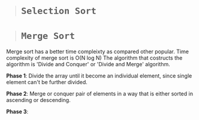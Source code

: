 ># ```Selection Sort```

># ```Merge Sort```

Merge sort has a better time compleixty as compared other popular.
Time complexity of merge sort is O(N log N)
The algorithm that costructs the algorithm is 'Divide and Conquer' or 'Divide and Merge' algorithm.

**Phase 1**: Divide the array until it become an individual element, since single element can't be further divided.

**Phase 2**: Merge or conquer pair of elements in a way that is either sorted in ascending or descending.

**Phase 3**:
